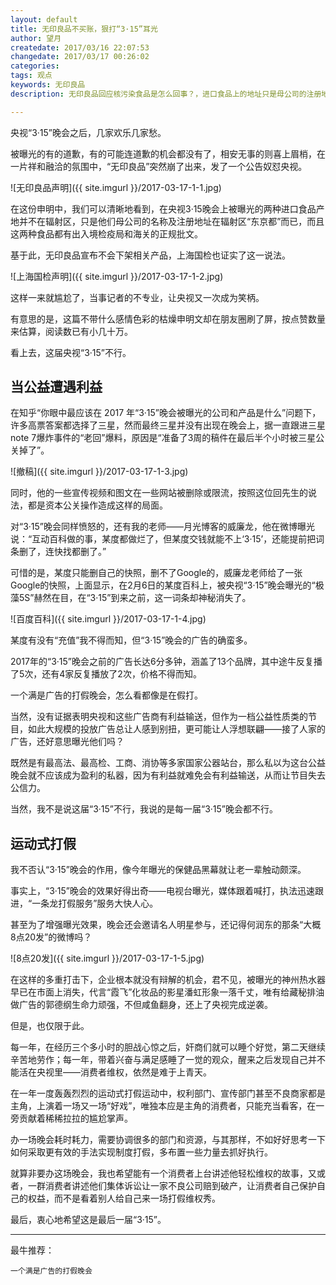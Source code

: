 ```yaml
---
layout: default
title: 无印良品不买账，狠打“3·15”耳光
author: 望月
createdate: 2017/03/16 22:07:53
changedate: 2017/03/17 00:26:02
categories:
tags: 观点
keywords: 无印良品
description: 无印良品回应核污染食品是怎么回事？，进口食品上的地址只是母公司的注册地址，并且通过了上海国检的证实。315晚会曝光的企业都是怎么一回事？

---
```


央视“3·15”晚会之后，几家欢乐几家愁。

被曝光的有的道歉，有的可能连道歉的机会都没有了，相安无事的则喜上眉梢，在一片祥和融洽的氛围中，“无印良品”突然崩了出来，发了一个公告奴怼央视。

![无印良品声明]({{ site.imgurl }}/2017-03-17-1-1.jpg)

在这份申明中，我们可以清晰地看到，在央视3·15晚会上被曝光的两种进口食品产地并不在辐射区，只是他们母公司的名称及注册地址在辐射区“东京都”而已，而且这两种食品都有出入境检疫局和海关的正规批文。

基于此，无印良品宣布不会下架相关产品，上海国检也证实了这一说法。

![上海国检声明]({{ site.imgurl }}/2017-03-17-1-2.jpg)

这样一来就尴尬了，当事记者的不专业，让央视又一次成为笑柄。

有意思的是，这篇不带什么感情色彩的枯燥申明文却在朋友圈刷了屏，按点赞数量来估算，阅读数已有小几十万。

看上去，这届央视“3·15”不行。

## 当公益遭遇利益

在知乎“你眼中最应该在 2017 年“3·15”晚会被曝光的公司和产品是什么”问题下，许多高票答案都选择了三星，然而最终三星并没有出现在晚会上，据一直跟进三星note 7爆炸事件的“老回”爆料，原因是“准备了3周的稿件在最后半个小时被三星公关掉了”。

![撤稿]({{ site.imgurl }}/2017-03-17-1-3.jpg)

同时，他的一些宣传视频和图文在一些网站被删除或限流，按照这位回先生的说法，都是资本公关操作造成这样的局面。

对“3·15”晚会同样愤怒的，还有我的老师——月光博客的威廉龙，他在微博曝光说：“互动百科做的事，某度都做烂了，但某度交钱就能不上‘3·15’，还能提前把词条删了，连快找都删了。”

可惜的是，某度只能删自己的快照，删不了Google的，威廉龙老师给了一张Google的快照，上面显示，在2月6日的某度百科上，被央视“3·15”晚会曝光的“极藻5S”赫然在目，在“3·15”到来之前，这一词条却神秘消失了。

![百度百科]({{ site.imgurl }}/2017-03-17-1-4.jpg)

某度有没有“充值”我不得而知，但“3·15”晚会的广告的确蛮多。

2017年的“3·15”晚会之前的广告长达6分多钟，涵盖了13个品牌，其中途牛反复播了5次，还有4家反复播放了2次，价格不得而知。

一个满是广告的打假晚会，怎么看都像是在假打。

当然，没有证据表明央视和这些广告商有利益输送，但作为一档公益性质类的节目，如此大规模的投放广告总让人感到别扭，更可能让人浮想联翩——接了人家的广告，还好意思曝光他们吗？

既然是有最高法、最高检、工商、消协等多家国家公器站台，那么私以为这台公益晚会就不应该成为盈利的私器，因为有利益就难免会有利益输送，从而让节目失去公信力。

当然，我不是说这届“3·15”不行，我说的是每一届“3·15”晚会都不行。

## 运动式打假

我不否认“3·15”晚会的作用，像今年曝光的保健品黑幕就让老一辈触动颇深。

事实上，“3·15”晚会的效果好得出奇——电视台曝光，媒体跟着喊打，执法迅速跟进，“一条龙打假服务”服务大快人心。

甚至为了增强曝光效果，晚会还会邀请名人明星参与，还记得何润东的那条“大概8点20发”的微博吗？

![8点20发]({{ site.imgurl }}/2017-03-17-1-5.jpg)

在这样的多重打击下，企业根本就没有辩解的机会，君不见，被曝光的神州热水器早已在市面上消失，代言“霞飞”化妆品的影星潘虹形象一落千丈，唯有给藏秘排油做广告的郭德纲生命力顽强，不但咸鱼翻身，还上了央视完成逆袭。

但是，也仅限于此。

每一年，在经历三个多小时的胆战心惊之后，奸商们就可以睡个好觉，第二天继续辛苦地劳作；每一年，带着兴奋与满足感睡了一觉的观众，醒来之后发现自己并不能活在央视里——消费者维权，依然是难于上青天。

在一年一度轰轰烈烈的运动式打假运动中，权利部门、宣传部门甚至不良商家都是主角，上演着一场又一场“好戏”，唯独本应是主角的消费者，只能充当看客，在一旁贡献着稀稀拉拉的尴尬掌声。

办一场晚会耗时耗力，需要协调很多的部门和资源，与其那样，不如好好思考一下如何采取更有效的手法实现制度打假，多布置一些力量去抓好执行。

就算非要办这场晚会，我也希望能有一个消费者上台讲述他轻松维权的故事，又或者，一群消费者讲述他们集体诉讼让一家不良公司赔到破产，让消费者自己保护自己的权益，而不是看着别人给自己来一场打假维权秀。

最后，衷心地希望这是最后一届“3·15”。

----

最牛推荐：

	一个满是广告的打假晚会
